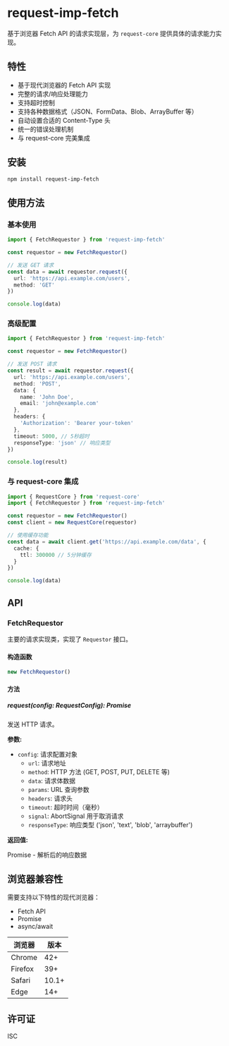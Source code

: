 # request-imp-fetch

基于浏览器 Fetch API 的请求实现层，为 `request-core` 提供具体的请求能力实现。

## 特性

- 基于现代浏览器的 Fetch API 实现
- 完整的请求/响应处理能力
- 支持超时控制
- 支持各种数据格式（JSON、FormData、Blob、ArrayBuffer 等）
- 自动设置合适的 Content-Type 头
- 统一的错误处理机制
- 与 request-core 完美集成

## 安装

```bash
npm install request-imp-fetch
```

## 使用方法

### 基本使用

```typescript
import { FetchRequestor } from 'request-imp-fetch'

const requestor = new FetchRequestor()

// 发送 GET 请求
const data = await requestor.request({
  url: 'https://api.example.com/users',
  method: 'GET'
})

console.log(data)
```

### 高级配置

```typescript
import { FetchRequestor } from 'request-imp-fetch'

const requestor = new FetchRequestor()

// 发送 POST 请求
const result = await requestor.request({
  url: 'https://api.example.com/users',
  method: 'POST',
  data: {
    name: 'John Doe',
    email: 'john@example.com'
  },
  headers: {
    'Authorization': 'Bearer your-token'
  },
  timeout: 5000, // 5秒超时
  responseType: 'json' // 响应类型
})

console.log(result)
```

### 与 request-core 集成

```typescript
import { RequestCore } from 'request-core'
import { FetchRequestor } from 'request-imp-fetch'

const requestor = new FetchRequestor()
const client = new RequestCore(requestor)

// 使用缓存功能
const data = await client.get('https://api.example.com/data', {
  cache: {
    ttl: 300000 // 5分钟缓存
  }
})

console.log(data)
```

## API

### FetchRequestor

主要的请求实现类，实现了 `Requestor` 接口。

#### 构造函数

```typescript
new FetchRequestor()
```

#### 方法

##### request<T>(config: RequestConfig): Promise<T>

发送 HTTP 请求。

**参数:**

- `config`: 请求配置对象
  - `url`: 请求地址
  - `method`: HTTP 方法 (GET, POST, PUT, DELETE 等)
  - `data`: 请求体数据
  - `params`: URL 查询参数
  - `headers`: 请求头
  - `timeout`: 超时时间（毫秒）
  - `signal`: AbortSignal 用于取消请求
  - `responseType`: 响应类型 ('json', 'text', 'blob', 'arraybuffer')

**返回值:**

Promise<T> - 解析后的响应数据

## 浏览器兼容性

需要支持以下特性的现代浏览器：

- Fetch API
- Promise
- async/await

| 浏览器 | 版本 |
|--------|------|
| Chrome | 42+ |
| Firefox | 39+ |
| Safari | 10.1+ |
| Edge | 14+ |

## 许可证

ISC